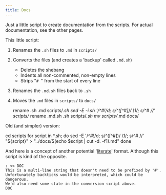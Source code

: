 ```yaml
---
title: Docs
---
```


Just a little script to create documentation from the scripts. For actual documentation, see the other pages.

This little script:
1.  Renames the `.sh` files to `.md` in `scripts/`
2.  Converts the files (and creates a 'backup' called `.md.sh`)
    -   Deletes the shebang
    -   Indents all non-commented, non-empty lines
    -   Strips "`# `" from the start of every line
3.  Renames the `.md.sh` files back to `.sh`
4.  Moves the `.md` files in `scripts/` to `docs/`


    rename .sh .md scripts/*.sh
    sed -E -i.sh '/^#!/d; s/^([^#])/    \1/; s/^# //' scripts/*
    rename .md.sh .sh scripts/*.sh
    mv scripts/*.md docs/

Old (and simpler) version:

   cd scripts
   for script in *.sh; do
       sed -E '/^#!/d; s/^([^#])/    \1/; s/^# //' "${script}" > "../docs/$(echo $script | cut -d. -f1).md"
   done

And here is a concept of another potential '[literate](https://en.wikipedia.org/wiki/Literate_programming)' format.
Although this script is kind of the opposite.

    : << DOC
    This is a multi-line string that doesn't need to be prefixed by '#'.
    Unfortunately backticks would be interpreted, which could be dangerous.
    We'd also need some state in the conversion script above.
    DOC
